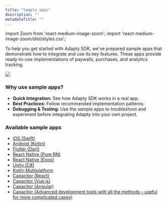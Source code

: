 ```yaml
---
title: "Sample apps"
description: ""
metadataTitle: ""
---
```


import Zoom from 'react-medium-image-zoom';
import 'react-medium-image-zoom/dist/styles.css';

To help you get started with Adapty SDK, we've prepared sample apps that demonstrate how to integrate and use its key features. These apps provide ready-to-use implementations of paywalls, purchases, and analytics tracking.

<Zoom>
  <img src={require('./img/adapty-scheme.webp').default}
  style={{
    border: 'none', /* border width and color */
    width: '700px', /* image width */
    display: 'block', /* for alignment */
    margin: '0 auto' /* center alignment */
  }}
/>
</Zoom>

### Why use sample apps?

- **Quick Integration:** See how Adapty SDK works in a real app.
- **Best Practices:** Follow recommended implementation patterns.
- **Debugging & Testing:** Use the sample apps to troubleshoot and experiment before integrating Adapty into your own project.

### Available sample apps

- [iOS (Swift)](https://github.com/adaptyteam/AdaptySDK-iOS/tree/master/Examples)
- [Android (Kotlin)](https://github.com/adaptyteam/AdaptySDK-Android/tree/master/app)
- [Flutter (Dart)](https://github.com/adaptyteam/AdaptySDK-Flutter/tree/master/example)
- [React Native (Pure RN)](https://github.com/adaptyteam/AdaptySDK-React-Native/tree/master/examples/AdaptyRnSdkExample)
- [React Native (Expo)](https://github.com/adaptyteam/AdaptySDK-React-Native/tree/master/examples/FocusJournalExpo)
- [Unity (C#)](https://github.com/adaptyteam/AdaptySDK-Unity/tree/main/Assets)
- [Kotlin Multiplatform](https://github.com/adaptyteam/AdaptySDK-KMP/example)
- [Capacitor (React)](https://github.com/adaptyteam/AdaptySDK-Capacitor/tree/master/examples/basic-react-example)
- [Capacitor (Vue.js)](https://github.com/adaptyteam/AdaptySDK-Capacitor/tree/master/examples/basic-vue-example)
- [Capacitor (Angular)](https://github.com/adaptyteam/AdaptySDK-Capacitor/tree/master/examples/basic-angular-example)
- [Capacitor (Advanced development tools with all the methods – useful for more complicated cases)](https://github.com/adaptyteam/AdaptySDK-Capacitor/tree/master/examples/adapty-devtools)
